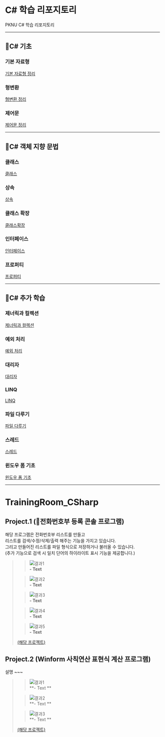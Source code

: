 # C# 학습 리포지토리

PKNU C# 학습 리포지토리

------------------------
## 📕C# 기초

### 기본 자료형
[기본 자료형 정리](chap03)
### 형변환
[형변환 정리](chap03)
### 제어문
[제어문 정리](chap05)

------------------------
## 📙C# 객체 지향 문법

### 클래스
[클래스](chap07)
### 상속
[상속](chap07)
### 클래스 확장
[클래스확장](chap07)
### 인터페이스
[인터페이스](chap08)
### 프로퍼티
[프로퍼티](chap09)

------------------------
## 📗C# 추가 학습

### 제너릭과 컬렉션
[제너릭과 컬렉션](chap10)
### 예외 처리
[예외 처리](chap12)
### 대리자
[대리자](chap13)
### LINQ
[LINQ](chap15)
### 파일 다루기
[파일 다루기](chap18)
### 스레드
[스레드](chap19)
### 윈도우 폼 기초
[윈도우 폼 기초](chap20)

------------------------
# TrainingRoom_CSharp

## Project.1 (📑전화번호부 등록 콘솔 프로그램)
해당 프로그램은 전화번호부 리스트를 만들고<br/>
리스트를 검색/수정/삭제/출력 해주는 기능을 가지고 있습니다.<br/>
그리고 만들어진 리스트를 파일 형식으로 저장하거나 불러올 수 있습니다.<br/>
(추가 기능으로 검색 시 일치 단어의 하이라이트 표시 기능을 제공합니다.)

>>![결과1](1_1.JPG "전체 웹페이지")  
>>**- Text**
>     
>           
>     
>>![결과2](1_2.JPG "전체 웹페이지")  
>>**- Text**
>   
>   
>     
>>![결과3](1_3.JPG "전체 웹페이지")  
>>**- Text**
>   
>         
>   
>>![결과4](1_4.JPG "전체 웹페이지")  
>>**- Text**
>   
>         
>   
>>![결과5](1_5.JPG "전체 웹페이지")  
>>**- Text**
>   
>         
>   
>[(해당 프로젝트)](04_PROJECT)

## Project.2 (Winform 사칙연산 표현식 계산 프로그램)
설명 ~~~

>>![결과1](ref_images/intro_page.png "전체 웹페이지")  
>>**- Text **
>     
>           
>     
>>![결과2](ref_images/search_page.png "웹페이지 검색")  
>>**- Text **
>   
>   
>     
>>![결과3](ref_images/move_page.png "웹페이지 이동")  
>>**- Text **
>   
>         
>   
>[(해당 프로젝트)](04_PROJECT)

